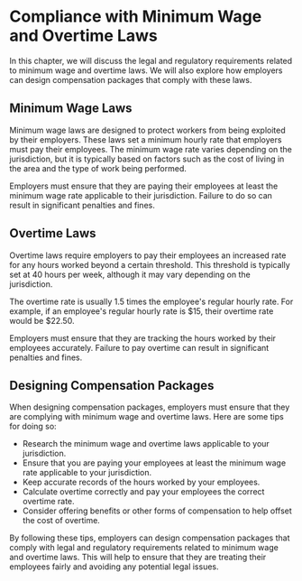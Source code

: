 # Compliance with Minimum Wage and Overtime Laws

In this chapter, we will discuss the legal and regulatory requirements related to minimum wage and overtime laws. We will also explore how employers can design compensation packages that comply with these laws.

Minimum Wage Laws
-----------------

Minimum wage laws are designed to protect workers from being exploited by their employers. These laws set a minimum hourly rate that employers must pay their employees. The minimum wage rate varies depending on the jurisdiction, but it is typically based on factors such as the cost of living in the area and the type of work being performed.

Employers must ensure that they are paying their employees at least the minimum wage rate applicable to their jurisdiction. Failure to do so can result in significant penalties and fines.

Overtime Laws
-------------

Overtime laws require employers to pay their employees an increased rate for any hours worked beyond a certain threshold. This threshold is typically set at 40 hours per week, although it may vary depending on the jurisdiction.

The overtime rate is usually 1.5 times the employee's regular hourly rate. For example, if an employee's regular hourly rate is $15, their overtime rate would be $22.50.

Employers must ensure that they are tracking the hours worked by their employees accurately. Failure to pay overtime can result in significant penalties and fines.

Designing Compensation Packages
-------------------------------

When designing compensation packages, employers must ensure that they are complying with minimum wage and overtime laws. Here are some tips for doing so:

* Research the minimum wage and overtime laws applicable to your jurisdiction.
* Ensure that you are paying your employees at least the minimum wage rate applicable to your jurisdiction.
* Keep accurate records of the hours worked by your employees.
* Calculate overtime correctly and pay your employees the correct overtime rate.
* Consider offering benefits or other forms of compensation to help offset the cost of overtime.

By following these tips, employers can design compensation packages that comply with legal and regulatory requirements related to minimum wage and overtime laws. This will help to ensure that they are treating their employees fairly and avoiding any potential legal issues.
